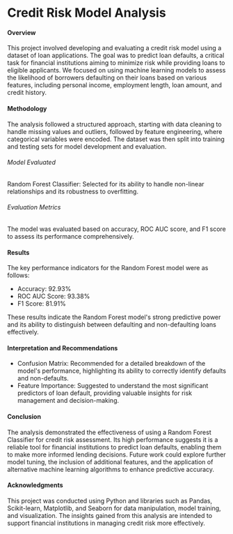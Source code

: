 # Credit Risk Model Analysis

#### Overview

This project involved developing and evaluating a credit risk model using a dataset of loan applications. The goal was to predict loan defaults, a critical task for financial institutions aiming to minimize risk while providing loans to eligible applicants. We focused on using machine learning models to assess the likelihood of borrowers defaulting on their loans based on various features, including personal income, employment length, loan amount, and credit history.

#### Methodology

The analysis followed a structured approach, starting with data cleaning to handle missing values and outliers, followed by feature engineering, where categorical variables were encoded. The dataset was then split into training and testing sets for model development and evaluation.

###### Model Evaluated

Random Forest Classifier: Selected for its ability to handle non-linear relationships and its robustness to overfitting.

###### Evaluation Metrics

The model was evaluated based on accuracy, ROC AUC score, and F1 score to assess its performance comprehensively.


#### Results

The key performance indicators for the Random Forest model were as follows:

- Accuracy: 92.93%
- ROC AUC Score: 93.38%
- F1 Score: 81.91%

These results indicate the Random Forest model's strong predictive power and its ability to distinguish between defaulting and non-defaulting loans effectively.

#### Interpretation and Recommendations

- Confusion Matrix: Recommended for a detailed breakdown of the model's performance, highlighting its ability to correctly identify defaults and non-defaults.
- Feature Importance: Suggested to understand the most significant predictors of loan default, providing valuable insights for risk management and decision-making.

#### Conclusion

The analysis demonstrated the effectiveness of using a Random Forest Classifier for credit risk assessment. Its high performance suggests it is a reliable tool for financial institutions to predict loan defaults, enabling them to make more informed lending decisions. Future work could explore further model tuning, the inclusion of additional features, and the application of alternative machine learning algorithms to enhance predictive accuracy.

#### Acknowledgments

This project was conducted using Python and libraries such as Pandas, Scikit-learn, Matplotlib, and Seaborn for data manipulation, model training, and visualization. The insights gained from this analysis are intended to support financial institutions in managing credit risk more effectively.